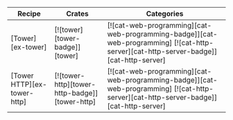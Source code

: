 | Recipe | Crates | Categories |
|---|---|---|
| [Tower][ex-tower] | [![tower][tower-badge]][tower] | [![cat-web-programming][cat-web-programming-badge]][cat-web-programming] [![cat-http-server][cat-http-server-badge]][cat-http-server] |
| [Tower HTTP][ex-tower-http] | [![tower-http][tower-http-badge]][tower-http] | [![cat-web-programming][cat-web-programming-badge]][cat-web-programming] [![cat-http-server][cat-http-server-badge]][cat-http-server] |
